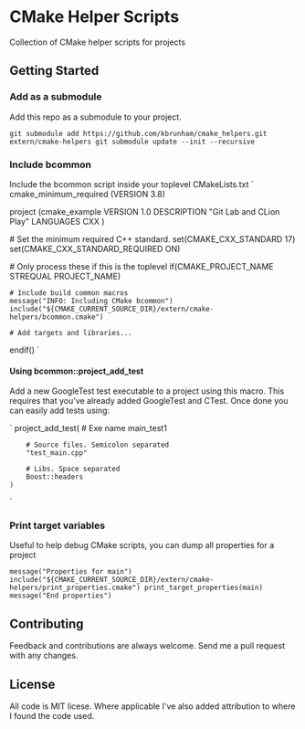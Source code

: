 # CMake Helper Scripts

Collection of CMake helper scripts for projects

## Getting Started
### Add as a submodule
Add this repo as a submodule to your project. 

`git submodule add https://github.com/kbrunham/cmake_helpers.git extern/cmake-helpers
git submodule update --init --recursive
`

### Include bcommon
Include the bcommon script inside your toplevel CMakeLists.txt
`
cmake_minimum_required (VERSION 3.8)

project (cmake_example
	VERSION 1.0
	DESCRIPTION "Git Lab and CLion Play"
	LANGUAGES CXX
)

\# Set the minimum required C++ standard.
set(CMAKE_CXX_STANDARD 17)
set(CMAKE_CXX_STANDARD_REQUIRED ON)


\# Only process these if this is the toplevel
if(CMAKE_PROJECT_NAME STREQUAL PROJECT_NAME)

    # Include build common macros
    message("INFO: Including CMake bcommon")
    include("${CMAKE_CURRENT_SOURCE_DIR}/extern/cmake-helpers/bcommon.cmake")

	# Add targets and libraries...

endif()
`

#### Using bcommon::project_add_test
Add a new GoogleTest test executable to a project using this macro. This requires that you've already added GoogleTest and CTest. Once done you can easily add tests using:

`
    project_add_test(
        # Exe name
        main_test1 

        # Source files. Semicolon separated
        "test_main.cpp"

        # Libs. Space separated
        Boost::headers
    )
`

### Print target variables
Useful to help debug CMake scripts, you can dump all properties for a project

`
message("Properties for main")
include("${CMAKE_CURRENT_SOURCE_DIR}/extern/cmake-helpers/print_properties.cmake")
print_target_properties(main)
message("End properties")
`

## Contributing
Feedback and contributions are always welcome. Send me a pull request with any changes.

## License
All code is MIT licese. Where applicable I've also added attribution to where I found the code used.


